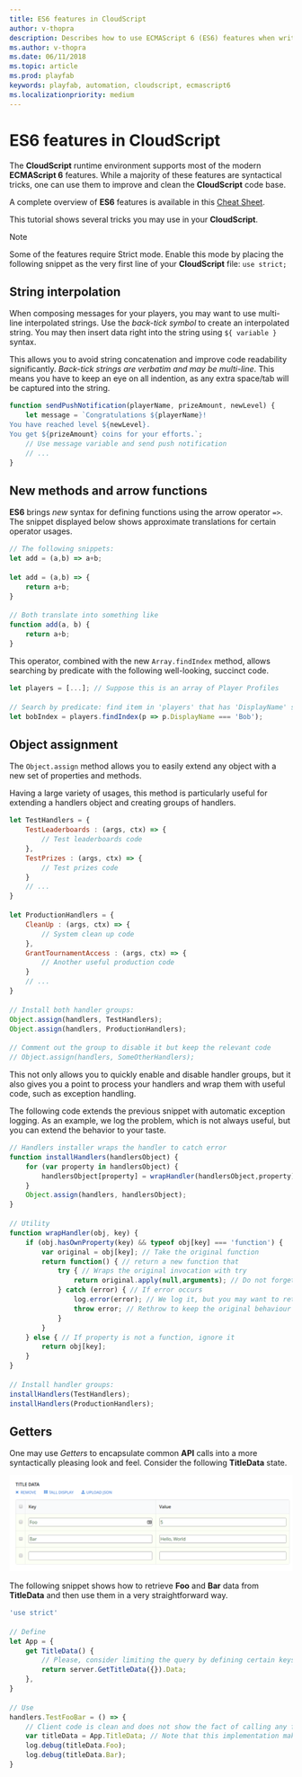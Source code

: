 ```yaml
---
title: ES6 features in CloudScript
author: v-thopra
description: Describes how to use ECMAScript 6 (ES6) features when writing CloudScript.
ms.author: v-thopra
ms.date: 06/11/2018
ms.topic: article
ms.prod: playfab
keywords: playfab, automation, cloudscript, ecmascript6
ms.localizationpriority: medium
---
```


# ES6 features in CloudScript

The **CloudScript** runtime environment supports most of the modern **ECMAScript 6** features. While a majority of these features are syntactical tricks, one can use them to improve and clean the **CloudScript** code base.

A complete overview of **ES6** features is available in this [Cheat Sheet](https://devhints.io/es6).

This tutorial shows several tricks you may use in your **CloudScript**.

> [!NOTE]
> Some of the features require Strict mode. Enable this mode by placing the following snippet as the very first line of your **CloudScript** file:
> `use strict;`

## String interpolation

When composing messages for your players, you may want to use multi-line interpolated strings. Use the *back-tick symbol* to create an interpolated string. You may then insert data right into the string using `${ variable }` syntax.

This allows you to avoid string concatenation and improve code readability significantly. *Back-tick strings are verbatim and may be multi-line*. This means you have to keep an eye on all indention, as any extra space/tab will be captured into the string.

```javascript
function sendPushNotification(playerName, prizeAmount, newLevel) {
    let message = `Congratulations ${playerName}! 
You have reached level ${newLevel}.
You get ${prizeAmount} coins for your efforts.`;
    // Use message variable and send push notification
    // ...
}
```

## New methods and arrow functions

**ES6** brings *new* syntax for defining functions using the arrow operator `=>`. The snippet displayed below shows approximate translations for certain operator usages.

```javascript
// The following snippets:
let add = (a,b) => a+b;

let add = (a,b) => {
    return a+b;
}

// Both translate into something like
function add(a, b) {
    return a+b;
}
```

This operator, combined with the new `Array.findIndex` method, allows searching by predicate with the following well-looking, succinct code.

```javascript
let players = [...]; // Suppose this is an array of Player Profiles

// Search by predicate: find item in 'players' that has 'DisplayName' set to 'Bob':
let bobIndex = players.findIndex(p => p.DisplayName === 'Bob');
```

## Object assignment

The `Object.assign` method allows you to easily extend any object with a new set of properties and methods.

Having a large variety of usages, this method is particularly useful for extending a handlers object and creating groups of handlers.

```javascript
let TestHandlers = {
    TestLeaderboards : (args, ctx) => {
        // Test leaderboards code
    },
    TestPrizes : (args, ctx) => {
        // Test prizes code
    }
    // ...
}

let ProductionHandlers = {
    CleanUp : (args, ctx) => {
        // System clean up code
    },
    GrantTournamentAccess : (args, ctx) => {
        // Another useful production code
    }
    // ...
}

// Install both handler groups:
Object.assign(handlers, TestHandlers);
Object.assign(handlers, ProductionHandlers);

// Comment out the group to disable it but keep the relevant code
// Object.assign(handlers, SomeOtherHandlers);
```

This not only allows you to quickly enable and disable handler groups, but it also gives you a point to process your handlers and wrap them with useful code, such as exception handling. 

The following code extends the previous snippet with automatic exception logging. As an example, we log the problem, which is not always useful, but you can extend the behavior to your taste.

```javascript
// Handlers installer wraps the handler to catch error 
function installHandlers(handlersObject) {
    for (var property in handlersObject) {
        handlersObject[property] = wrapHandler(handlersObject,property)
    }
    Object.assign(handlers, handlersObject);
}

// Utility
function wrapHandler(obj, key) {
    if (obj.hasOwnProperty(key) && typeof obj[key] === 'function') {
        var original = obj[key]; // Take the original function
        return function() { // return a new function that
            try { // Wraps the original invocation with try
                return original.apply(null,arguments); // Do not forget to pass arguments
            } catch (error) { // If error occurs
                log.error(error); // We log it, but you may want to retry / do something else
                throw error; // Rethrow to keep the original behaviour
            }
        } 
    } else { // If property is not a function, ignore it
        return obj[key];
    }
}

// Install handler groups:
installHandlers(TestHandlers);
installHandlers(ProductionHandlers);
```

## Getters

One may use *Getters* to encapsulate common **API** calls into a more syntactically pleasing look and feel. Consider the following **TitleData** state.

![Game Manager - Title Data](media/tutorials/game-manager-title-data.png)  

The following snippet shows how to retrieve **Foo** and **Bar** data from **TitleData** and then use them in a very straightforward way.

```javascript
'use strict'

// Define
let App = {
    get TitleData() {
        // Please, consider limiting the query by defining certain keys that you need
        return server.GetTitleData({}).Data;
    },
}

// Use
handlers.TestFooBar = () => {
    // Client code is clean and does not show the fact of calling any functions / making api request
    var titleData = App.TitleData; // Note that this implementation makes an API call every time it's accessed
    log.debug(titleData.Foo);
    log.debug(titleData.Bar);
}
```
